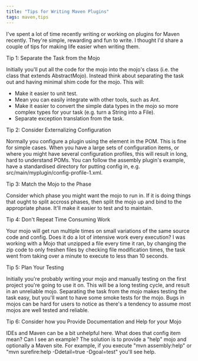 ```yaml
---
title: "Tips for Writing Maven Plugins"
tags: maven,tips
---
```

I've spent a lot of time recently writing or working on plugins for Maven recently. They're simple, rewarding and fun to write. I thought I'd share a couple of tips for making life easier when writing them.

Tip 1: Separate the Task from the Mojo

Initially you'll put all the code for the mojo into the mojo's class (i.e. the class that extends AbstractMojo). Instead think about separating the task out and having minimal shim code for the mojo. This will:

- Make it easier to unit test.
- Mean you can easily integrate with other tools, such as Ant.
- Make it easier to convert the simple data types in the mojo so more complex types for your task (e.g. turn a String into a File).
- Separate exception translation from the task.

Tip 2: Consider Externalizing Configuration

Normally you configure a plugin using the <configuration/> element in the POM. This is fine for simple cases. When you have a large sets of configuration items, or where you might have several configuration profiles, this will result in long, hard to understand POMs. You can follow the assembly plugin's example,  have a standardised directory for putting config in, e.g. src/main/myplugin/config-profile-1.xml.

Tip 3: Match the Mojo to the Phase

Consider which phase you might want the mojo to run in. If it is doing things that ought to split accross phases, then split the mojo up and bind to the appropriate phase. It'll make it easier to test and to maintain.

Tip 4: Don't Repeat Time Consuming Work

Your mojo will get run multiple times on small variations of the same source code and config. Does it do a lot of intensive work every execution? I was working with a Mojo that unzipped a file every time it ran, by changing the zip code to only freshen files by checking file modification times, the task went from taking over a minute to execute to less than 10 seconds. 

Tip 5: Plan Your Testing

Initially you're probably writing your mojo and manually testing on the first project you're going to use it on. This will be a long testing cycle, and result in an unreliable mojo. Separating the task from the mojo makes testing the task easy, but you'll want to have some smoke tests for the mojo. Bugs in mojos can be hard for users to notice as there's a tendency to assume most mojos are well tested and reliable.

Tip 6: Consider how you Provide Documentation and Help for your Mojo

IDEs and Maven can be a bit unhelpful here. What does that config item mean? Can I see an example? The solution is to provide a "help" mojo and optionally a Maven site. For example, if you execute "mvn assembly:help" or "mvn surefire:help -Ddetail=true -Dgoal=test" you'll see help.

